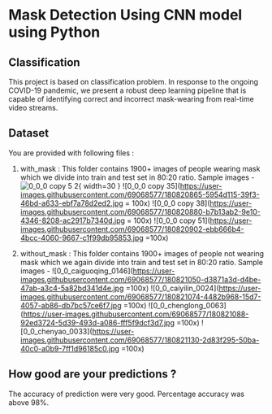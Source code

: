 # Mask Detection Using CNN model using Python

## Classification

This project is based on classification problem. In response to the ongoing COVID-19 pandemic, we present a robust deep learning pipeline that is capable of identifying correct and incorrect mask-wearing from real-time video streams.

## Dataset 

You are provided with following files :
1. with_mask : This folder contains 1900+ images of people wearing mask which we divide into train and test set in 80:20 ratio.
Sample images -
![0_0_0 copy 5 2](https://user-images.githubusercontent.com/69068577/180820833-f558a6b5-81e4-4e2e-a356-57edcb045741.jpg ){ width=30 }
![0_0_0 copy 35](https://user-images.githubusercontent.com/69068577/180820865-5954d115-39f3-46bd-a633-ebf7a78d2ed2.jpg = 100x)
![0_0_0 copy 38](https://user-images.githubusercontent.com/69068577/180820880-b7b13ab2-9e10-4346-8208-ac2917b7340d.jpg = 100x)
![0_0_0 copy 51](https://user-images.githubusercontent.com/69068577/180820902-ebb666b4-4bcc-4060-9667-c1f99db95853.jpg =100x)

2. without_mask : This folder contains 1900+ images of people not wearing mask which we again divide into train and test set in 80:20 ratio.
Sample images -
![0_0_caiguoqing_0146](https://user-images.githubusercontent.com/69068577/180821050-d3871a3d-d4be-47ab-a3c4-5a82bd341d4e.jpg =100x)
![0_0_caiyilin_0024](https://user-images.githubusercontent.com/69068577/180821074-4482b968-15d7-4057-ab86-db7bc57ce6f7.jpg =100x)
![0_0_chenglong_0063](https://user-images.githubusercontent.com/69068577/180821088-92ed3724-5d39-493d-a086-fff5f9dcf3d7.jpg =100x)
![0_0_chenyao_0033](https://user-images.githubusercontent.com/69068577/180821130-2d83f295-50ba-40c0-a0b9-7ff1d96185c0.jpg =100x)

## How good are your predictions ?

The accuracy of prediction were very good. Percentage accuracy was above 98%.
